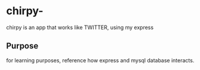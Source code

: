 # chirpy-
chirpy is an app that works like TWITTER, using my express

## Purpose
for learning purposes, reference how express and mysql database interacts. 
